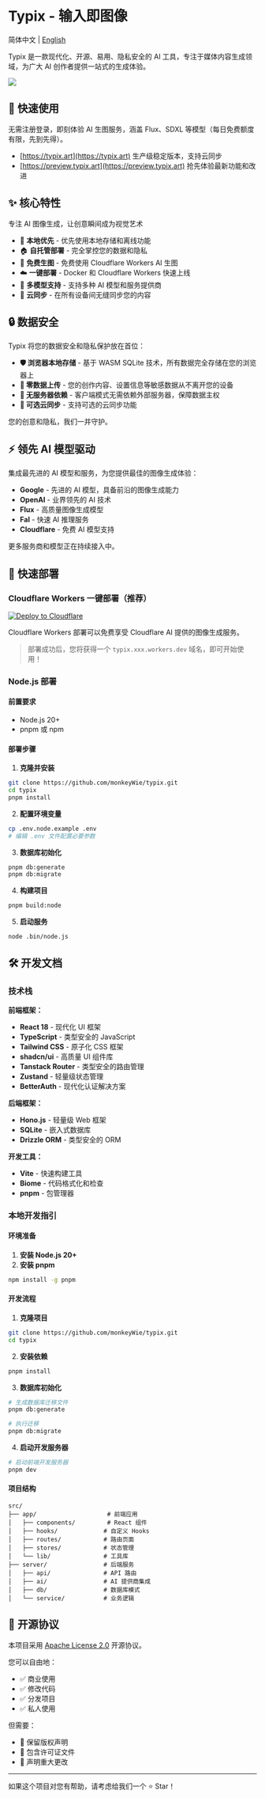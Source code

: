 # Typix - 输入即图像

简体中文 | [English](README_en-US.md)

Typix 是一款现代化、开源、易用、隐私安全的 AI 工具，专注于媒体内容生成领域，为广大 AI 创作者提供一站式的生成体验。

![](docs/public/images/demo/preview.png)

## 🎯 快速使用

无需注册登录，即刻体验 AI 生图服务，涵盖 Flux、SDXL 等模型（每日免费额度有限，先到先得）。

- [https://typix.art](https://typix.art)
  生产级稳定版本，支持云同步
- [https://preview.typix.art](https://preview.typix.art)
  抢先体验最新功能和改进

## ✨ 核心特性

专注 AI 图像生成，让创意瞬间成为视觉艺术

- 📱 **本地优先** - 优先使用本地存储和离线功能
- 🏠 **自托管部署** - 完全掌控您的数据和隐私
- 🎁 **免费生图** - 免费使用 Cloudflare Workers AI 生图
- ☁️ **一键部署** - Docker 和 Cloudflare Workers 快速上线
- 🤖 **多模型支持** - 支持多种 AI 模型和服务提供商
- 🔄 **云同步** - 在所有设备间无缝同步您的内容

## 🔒 数据安全

Typix 将您的数据安全和隐私保护放在首位：

- **🛡️ 浏览器本地存储** - 基于 WASM SQLite 技术，所有数据完全存储在您的浏览器上
- **🔐 零数据上传** - 您的创作内容、设置信息等敏感数据从不离开您的设备
- **🚫 无服务器依赖** - 客户端模式无需依赖外部服务器，保障数据主权
- **🔄 可选云同步** - 支持可选的云同步功能

您的创意和隐私，我们一并守护。

## ⚡ 领先 AI 模型驱动

集成最先进的 AI 模型和服务，为您提供最佳的图像生成体验：

- **Google** - 先进的 AI 模型，具备前沿的图像生成能力
- **OpenAI** - 业界领先的 AI 技术
- **Flux** - 高质量图像生成模型
- **Fal** - 快速 AI 推理服务
- **Cloudflare** - 免费 AI 模型支持

更多服务商和模型正在持续接入中。

## 🚀 快速部署

### Cloudflare Workers 一键部署（推荐）

[![Deploy to Cloudflare](https://deploy.workers.cloudflare.com/button)](https://deploy.workers.cloudflare.com/?url=https://github.com/monkeyWie/typix)

Cloudflare Workers 部署可以免费享受 Cloudflare AI 提供的图像生成服务。

> 部署成功后，您将获得一个 `typix.xxx.workers.dev` 域名，即可开始使用！

### Node.js 部署

#### 前置要求

- Node.js 20+
- pnpm 或 npm

#### 部署步骤

1. **克隆并安装**

```bash
git clone https://github.com/monkeyWie/typix.git
cd typix
pnpm install
```

2. **配置环境变量**

```bash
cp .env.node.example .env
# 编辑 .env 文件配置必要参数
```

3. **数据库初始化**

```bash
pnpm db:generate
pnpm db:migrate
```

4. **构建项目**

```bash
pnpm build:node
```

5. **启动服务**

```bash
node .bin/node.js
```

## 🛠️ 开发文档

### 技术栈

**前端框架：**

- **React 18** - 现代化 UI 框架
- **TypeScript** - 类型安全的 JavaScript
- **Tailwind CSS** - 原子化 CSS 框架
- **shadcn/ui** - 高质量 UI 组件库
- **Tanstack Router** - 类型安全的路由管理
- **Zustand** - 轻量级状态管理
- **BetterAuth** - 现代化认证解决方案

**后端框架：**

- **Hono.js** - 轻量级 Web 框架
- **SQLite** - 嵌入式数据库
- **Drizzle ORM** - 类型安全的 ORM

**开发工具：**

- **Vite** - 快速构建工具
- **Biome** - 代码格式化和检查
- **pnpm** - 包管理器

### 本地开发指引

#### 环境准备

1. **安装 Node.js 20+**
2. **安装 pnpm**

```bash
npm install -g pnpm
```

#### 开发流程

1. **克隆项目**

```bash
git clone https://github.com/monkeyWie/typix.git
cd typix
```

2. **安装依赖**

```bash
pnpm install
```

3. **数据库初始化**

```bash
# 生成数据库迁移文件
pnpm db:generate

# 执行迁移
pnpm db:migrate
```

4. **启动开发服务器**

```bash
# 启动前端开发服务器
pnpm dev
```

#### 项目结构

```
src/
├── app/                    # 前端应用
│   ├── components/         # React 组件
│   ├── hooks/             # 自定义 Hooks
│   ├── routes/            # 路由页面
│   ├── stores/            # 状态管理
│   └── lib/               # 工具库
├── server/                # 后端服务
│   ├── api/               # API 路由
│   ├── ai/                # AI 提供商集成
│   ├── db/                # 数据库模式
│   └── service/           # 业务逻辑
```

## 📄 开源协议

本项目采用 [Apache License 2.0](https://www.apache.org/licenses/LICENSE-2.0) 开源协议。

您可以自由地：

- ✅ 商业使用
- ✅ 修改代码
- ✅ 分发项目
- ✅ 私人使用

但需要：

- 📝 保留版权声明
- 📝 包含许可证文件
- 📝 声明重大更改

---

如果这个项目对您有帮助，请考虑给我们一个 ⭐ Star！
